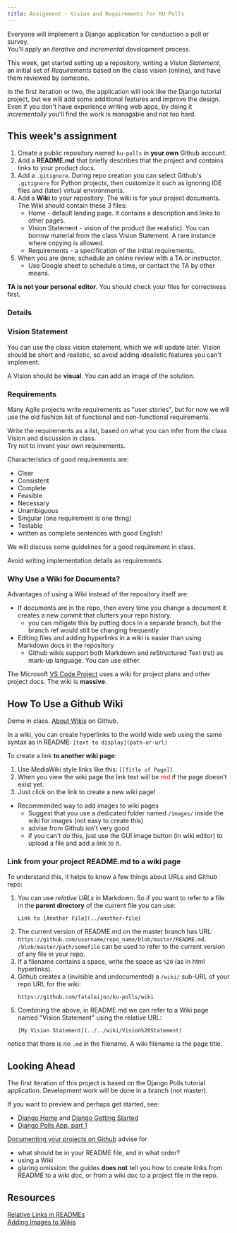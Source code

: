 ```yaml
---
title: Assignment - Vision and Requirements for KU Polls
---
```


Everyone will implement a Django application for conduction a poll or survey.  
You'll apply an *iterative and incremental* development process.

This week, get started setting up a repository,
writing a *Vision Statement*, an initial set of *Requirements*
based on the class vision (online),
and have them reviewed by someone.

In the first iteration or two, the application will look 
like the Django tutorial project,
but we will add some additional features and improve the design.
Even if you don't have experience writing web apps,
by doing it *incrementally* you'll find the work is managable
and not too hard.

## This week's assignment

1. Create a public repository named `ku-polls` in **your own** Github account.
2. Add a **README.md** that briefly describes that the project and contains links to your product docs. 
3. Add a `.gitignore`. During repo creation you can select Github's `.gitignore` for Python projects, then customize it such as ignoring IDE files and (later) virtual environments.
4. Add a **Wiki** to your repository.  The wiki is for your project documents.  The Wiki should contain these 3 files:
   * Home - default landing page. It contains a description and links to other pages.
   * Vision Statement - vision of the product (be realistic). You can borrow material from the class Vision Statement. A rare instance where copying is allowed.
   * Requirements - a specification of the initial requirements.
5. When you are done, schedule an online review with a TA or instructor.
   * Use Google sheet to schedule a time, or contact the TA by other means.

**TA is not your personal editor**. You should check your files for correctness first.

### Details

### Vision Statement

You can use the class vision statement, which we will update later.
Vision should be short and realistic, so avoid adding idealistic features
you can't implement.

A Vision should be **visual**.  You can add an image of the solution.

### Requirements 

Many Agile projects write requirements as "user stories", 
but for now we will use the old fashion list of functional and non-functional requirements.

Write the requirements as a list, based on what you can infer from the class Vision and
discussion in class.  
Try not to invent your own requirements.

Characteristics of good requirements are:

* Clear
* Consistent
* Complete
* Feasible
* Necessary
* Unambiguous
* Singular (one requirement is one thing)
* Testable
* written as complete sentences with good English!

We will discuss some guidelines for a good requirement in class.

Avoid writing implementation details as requirements.

### Why Use a Wiki for Documents?

Advantages of using a Wiki instead of the repository itself are:

* If documents are in the repo, then every time you change a document it creates a new commit that clutters your repo history.
  - you can mitigate this by putting docs in a separate branch, but the branch ref would still be changing frequently
* Editing files and adding hyperlinks in a wiki is easier than using Markdown docs in the repository
  - Github wikis support both Markdown and reStructured Text (rst) as mark-up language. You can use either.

The Microsoft [VS Code Project](https://github.com/microsoft/vscode) uses a wiki for project plans and other project docs.  The wiki is **massive**.

## How To Use a Github Wiki

Demo in class.  [About Wikis](https://docs.github.com/en/github/building-a-strong-community/about-wikis) on Github.

In a wiki, you can create hyperlinks to the world wide web using the same syntax as in README: ```[text to display](path-or-url)```

To create a link **to another wiki page**:
1. Use MediaWiki style links like this: ```[[Title of Page]]```.
2. When you view the wiki page the link text will be <font color="red">red</font> if the page doesn't exist yet.
3. Just click on the link to create a new wiki page!

* Recommended way to add images to wiki pages
   - Suggest that you use a dedicated folder named `/images/` inside the wiki for images (not easy to create this)
   - advise from Github isn't very good
   - if you can't do this, just use the GUI image button (in wiki editor) to upload a file and add a link to it.

### Link from your project README.md to a wiki page

To understand this, it helps to know a few things about URLs and Github repo:

1. You can use *relative URLs* in Markdown.  So if you want to refer to a file in the **parent directory** of the current file you can use:
   ```
   Link to [Another File](../another-file)
   ```
2. The current version of README.md on the master branch has URL: ``https://github.com/username/repo_name/blob/master/README.md``.  `/blob/master/path/somefile` can be used to refer to the current version of any file in your repo.
3. If a filename contains a space, write the space as `%20` (as in html hyperlinks).
4. Github creates a (invisible and undocumented) a `/wiki/` sub-URL of your repo URL for the wiki:
   ```
   https://github.com/fatalaijon/ku-polls/wiki
   ```
5. Combining the above, in README.md we can refer to a Wiki page named "Vision Statement" using the relative URL:
   ```
   [My Vision Statement](../../wiki/Vision%20Statement)
   ```
  notice that there is no `.md` in the filename. A wiki filename is the page title.
   

## Looking Ahead

The first iteration of this project is based on the Django Polls tutorial application. 
Development work will be done in a branch (not master).

If you want to preview and perhaps get started, see:

 * [Django Home](https://www.djangoproject.com/) and [Django Getting Started](https://www.djangoproject.com/start/)
 * [Django Polls App, part 1](https://docs.djangoproject.com/en/3.1/intro/tutorial01/)

[Documenting your projects on Github](https://guides.github.com/features/wikis/) advise for 
  * what should be in your README file, and in what order?
  * using a Wiki
  * glaring omission: the guides **does not** tell you how to create links from README to a wiki doc, or from a wiki doc to a project file in the repo.


## Resources

[Relative Links in READMEs](https://help.github.com/articles/adding-images-to-wikis/)    
[Adding Images to Wikis](https://help.github.com/articles/adding-images-to-wikis/)
